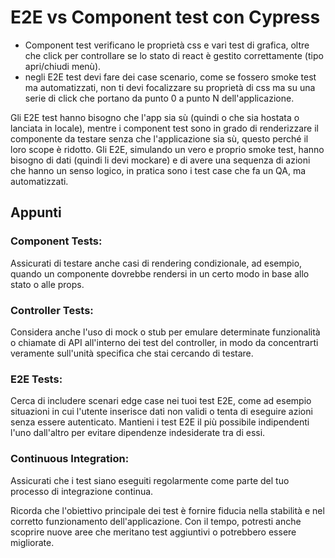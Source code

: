 # E2E vs Component test con Cypress

- Component test verificano le proprietà css e vari test di grafica, oltre che click per controllare se lo stato di react è gestito correttamente (tipo apri/chiudi menù).
- negli E2E test devi fare dei case scenario, come se fossero smoke test ma automatizzati, non ti devi focalizzare su proprietà di css ma su una serie di click che portano da punto 0 a punto N dell'applicazione.

Gli E2E test hanno bisogno che l'app sia sù (quindi o che sia hostata o lanciata in locale), mentre i component test sono in grado di renderizzare il componente da testare senza che l'applicazione sia sù, questo perché il loro scope è ridotto. 
Gli E2E, simulando un vero e proprio smoke test, hanno bisogno di dati (quindi li devi mockare) e di avere una sequenza di azioni che hanno un senso logico, in pratica sono i test case che fa un QA, ma automatizzati.

## Appunti

### Component Tests:
Assicurati di testare anche casi di rendering condizionale, ad esempio, quando un componente dovrebbe rendersi in un certo modo in base allo stato o alle props.

### Controller Tests:
Considera anche l'uso di mock o stub per emulare determinate funzionalità o chiamate di API all'interno dei test del controller, in modo da concentrarti veramente sull'unità specifica che stai cercando di testare.

### E2E Tests:
Cerca di includere scenari edge case nei tuoi test E2E, come ad esempio situazioni in cui l'utente inserisce dati non validi o tenta di eseguire azioni senza essere autenticato.
Mantieni i test E2E il più possibile indipendenti l'uno dall'altro per evitare dipendenze indesiderate tra di essi.

### Continuous Integration:
Assicurati che i test siano eseguiti regolarmente come parte del tuo processo di integrazione continua.

Ricorda che l'obiettivo principale dei test è fornire fiducia nella stabilità e nel corretto funzionamento dell'applicazione. Con il tempo, potresti anche scoprire nuove aree che meritano test aggiuntivi o potrebbero essere migliorate.